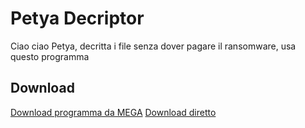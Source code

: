 # Petya Decriptor
Ciao ciao Petya, decritta i file senza dover pagare il ransomware, usa questo programma
## Download
[Download programma da MEGA](https://bit.ly/manuelpetyadecriptor)
[Download diretto](https://vichingo455.github.io/Petya%20Decriptor/setup.exe)
